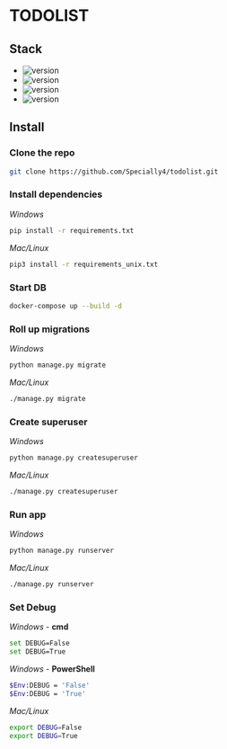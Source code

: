 # TODOLIST

## Stack

* ![version](https://img.shields.io/badge/pip-v22.3.1-informational/?style=for-the-badge&logo=pypi)
* ![version](https://img.shields.io/badge/Python-v3.10.6-informational/?style=for-the-badge&logo=Python)
* ![version](https://img.shields.io/badge/Django-v4.1.3-informational/?style=for-the-badge&logo=Django)
* ![version](https://img.shields.io/badge/Postgresql-v15.0-informational/?style=for-the-badge&logo=Postgresql)

## Install

### Clone the repo

```sh
git clone https://github.com/Specially4/todolist.git
```

### Install dependencies

_Windows_

```sh
pip install -r requirements.txt
```

_Mac/Linux_

```sh
pip3 install -r requirements_unix.txt
```

### Start DB

```sh
docker-compose up --build -d
```

### Roll up migrations

_Windows_

```sh
python manage.py migrate
```

_Mac/Linux_

```sh
./manage.py migrate
```

### Create superuser

_Windows_

```sh
python manage.py createsuperuser
```

_Mac/Linux_

```sh
./manage.py createsuperuser
```

### Run app

_Windows_

```sh
python manage.py runserver
```

_Mac/Linux_

```sh
./manage.py runserver
```

### Set Debug

_Windows_ - __cmd__

```sh
set DEBUG=False
set DEBUG=True
```

_Windows_ - __PowerShell__

```sh
$Env:DEBUG = 'False'
$Env:DEBUG = 'True'
```

_Mac/Linux_

```sh
export DEBUG=False
export DEBUG=True
```

